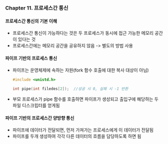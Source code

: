 ### Chapter 11. 프로세스간 통신

#### 프로세스간 통신의 기본 이해

- 프로세스간 통신이 가능하다는 것은 두 프로세스가 동시에 접근 가능한 메모리 공간이 있다는 것
- 프로세스간에는 메모리 공간을 공유하지 않음 -> 별도의 방법 사용



#### 파이프 기반의 프로세스 통신

- 파이프는 운영체제에 속하는 자원(fork 함수 호출에 대한 복사 대상이 아님)

  ```c
  #include <unistd.h>
  
  int pipe(int filedes[2]);  //성공 시 0, 실패 시 -1 반환
  ```

- 부모 프로세스가 pipe 함수를 호출하면 파이프가 생성되고 출입구에 해당하는 두 파일 디스크립터를 얻게됨 



#### 파이프 기반의 프로세스간 양방향 통신

- 파이프에 데이터가 전달되면, 먼저 가져가는 프로세스에게 이 데이터가 전달됨
- 파이프를 두개 생성하여 각각 다른 데이터의 흐름을 담당하도록 하면 됨

